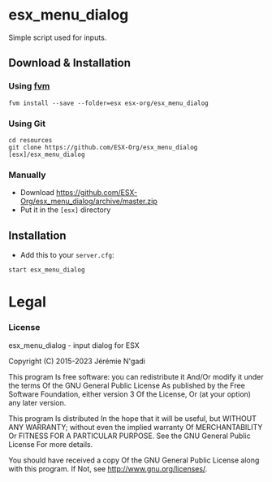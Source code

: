 # esx_menu_dialog
Simple script used for inputs.

## Download & Installation

### Using [fvm](https://github.com/qlaffont/fvm-installer)
```
fvm install --save --folder=esx esx-org/esx_menu_dialog
```

### Using Git
```
cd resources
git clone https://github.com/ESX-Org/esx_menu_dialog [esx]/esx_menu_dialog
```

### Manually
- Download https://github.com/ESX-Org/esx_menu_dialog/archive/master.zip
- Put it in the `[esx]` directory

## Installation
- Add this to your `server.cfg`:

```
start esx_menu_dialog
```

# Legal
### License
esx_menu_dialog - input dialog for ESX

Copyright (C) 2015-2023 Jérémie N'gadi

This program Is free software: you can redistribute it And/Or modify it under the terms Of the GNU General Public License As published by the Free Software Foundation, either version 3 Of the License, Or (at your option) any later version.

This program Is distributed In the hope that it will be useful, but WITHOUT ANY WARRANTY; without even the implied warranty Of MERCHANTABILITY Or FITNESS FOR A PARTICULAR PURPOSE. See the GNU General Public License For more details.

You should have received a copy Of the GNU General Public License along with this program. If Not, see http://www.gnu.org/licenses/.